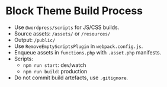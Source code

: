 # Block Theme Build Process

- Use `@wordpress/scripts` for JS/CSS builds.
- Source assets: `/assets/` or `/resources/`
- Output: `/public/`
- Use `RemoveEmptyScriptsPlugin` in `webpack.config.js`.
- Enqueue assets in `functions.php` with `.asset.php` manifests.
- Scripts:
  - `npm run start`: dev/watch
  - `npm run build`: production
- Do not commit build artefacts, use `.gitignore`.